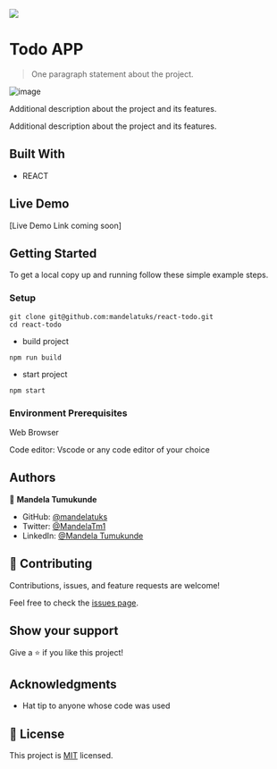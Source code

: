 ![](https://img.shields.io/badge/Microverse-blueviolet)

# Todo APP

> One paragraph statement about the project.

![image](https://user-images.githubusercontent.com/38649067/171064135-b4f31263-ca86-40d4-a262-9f8a1630cc47.png)

Additional description about the project and its features.

Additional description about the project and its features.

## Built With

- REACT


## Live Demo


[Live Demo Link coming soon] 




## Getting Started


To get a local copy up and running follow these simple example steps.

### Setup
~~~ 
git clone git@github.com:mandelatuks/react-todo.git
cd react-todo
~~~
- build project
```
npm run build
```
- start project
```
npm start
```

### Environment Prerequisites

Web Browser

Code editor: Vscode or any code editor of your choice

## Authors

👤 **Mandela Tumukunde**

- GitHub: [@mandelatuks](https://github.com/mandelatuks)
- Twitter: [@MandelaTm1](https://twitter.com/MandelaTm1)
- LinkedIn: [@Mandela Tumukunde](https://www.linkedin.com/in/mandela-tumukunde-794755194/)

## 🤝 Contributing

Contributions, issues, and feature requests are welcome!

Feel free to check the [issues page](../../issues/).

## Show your support

Give a ⭐️ if you like this project!

## Acknowledgments

- Hat tip to anyone whose code was used

## 📝 License

This project is [MIT](./MIT.md) licensed.

